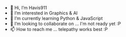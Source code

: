 - 👋 Hi, I’m Havis911
- 👀 I’m interested in Graphics & AI
- 🌱 I’m currently learning Python & JavaScript
- 💞️ I’m looking to collaborate on ... I'm not ready yet :P
- 📫 How to reach me ... telepathy works best :P

<!---
Havis911/Havis911 is a ✨ special ✨ repository because its `README.md` (this file) appears on your GitHub profile.
You can click the Preview link to take a look at your changes.
--->
